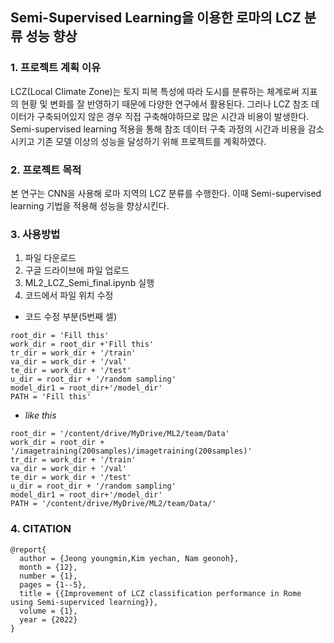 ## Semi-Supervised Learning을 이용한 로마의 LCZ 분류 성능 향상

### 1. 프로젝트 계획 이유
LCZ(Local Climate Zone)는 토지 피복 특성에 따라 도시를 분류하는 체계로써 지표의 현황 및 변화를 잘 반영하기 때문에 다양한 연구에서 활용된다.
그러나 LCZ 참조 데이터가 구축되어있지 않은 경우 직접 구축해야하므로 많은 시간과 비용이 발생한다.
Semi-supervised learning 적용을 통해 참조 데이터 구축 과정의 시간과 비용을 감소시키고 기존 모델 이상의 성능을 달성하기 위해 프로젝트를 계획하였다.

### 2. 프로젝트 목적
본 연구는 CNN을 사용해 로마 지역의 LCZ 분류를 수행한다.
이때 Semi-supervised learning 기법을 적용해 성능을 향상시킨다.

### 3. 사용방법
1. 파일 다운로드
2. 구글 드라이브에 파일 업로드
3. ML2_LCZ_Semi_final.ipynb 실행
4. 코드에서 파일 위치 수정
+ 코드 수정 부분(5번째 셀)

```
root_dir = 'Fill this'
work_dir = root_dir +'Fill this'
tr_dir = work_dir + '/train'
va_dir = work_dir + '/val'
te_dir = work_dir + '/test'
u_dir = root_dir + '/random sampling'
model_dir1 = root_dir+'/model_dir'
PATH = 'Fill this'
```

+ *like this*
```
root_dir = '/content/drive/MyDrive/ML2/team/Data'
work_dir = root_dir + '/imagetraining(200samples)/imagetraining(200samples)'
tr_dir = work_dir + '/train'
va_dir = work_dir + '/val'
te_dir = work_dir + '/test'
u_dir = root_dir + '/random sampling'
model_dir1 = root_dir+'/model_dir'
PATH = '/content/drive/MyDrive/ML2/team/Data/'
```

### 4. CITATION
```
@report{
  author = {Jeong youngmin,Kim yechan, Nam geonoh},
  month = {12},
  number = {1},
  pages = {1--5},
  title = {{Improvement of LCZ classification performance in Rome using Semi-superviced learning}},
  volume = {1},
  year = {2022}
}
```
